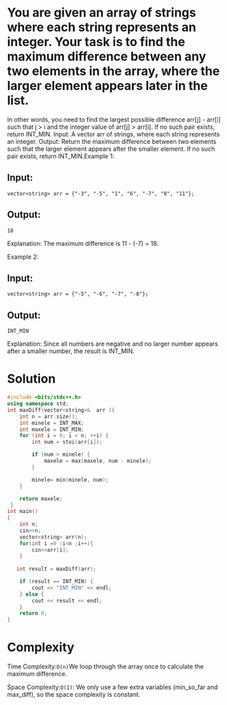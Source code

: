 # You are given an array of strings where each string represents an integer. Your task is to find the maximum difference between any two elements in the array, where the larger element appears later in the list.

In other words, you need to find the largest possible difference arr[j] - arr[i] such that j > i and the integer value of arr[j] > arr[i]. If no such pair exists, return INT_MIN.   Input:
A vector arr of strings, where each string represents an integer.
Output:
Return the maximum difference between two elements such that the larger element appears after the smaller element. If no such pair exists, return INT_MIN.Example 1:
## Input:
```vector<string> arr = {"-3", "-5", "1", "6", "-7", "8", "11"};```
## Output:
```18```

Explanation:
The maximum difference is 11 - (-7) = 18.

Example 2:
## Input:
```vector<string> arr = {"-5", "-6", "-7", "-8"};```
## Output:
```INT_MIN```

Explanation:
Since all numbers are negative and no larger number appears after a smaller number, the result is INT_MIN.

# Solution
```C++
#include <bits/stdc++.h>
using namespace std;
int maxDiff(vector<string>&  arr ){
    int n = arr.size();
    int minele = INT_MAX;
    int maxele = INT_MIN;
    for (int i = 0; i < n; ++i) {
        int num = stoi(arr[i]);

        if (num > minele) {
            maxele = max(maxele, num - minele);
        }

        minele= min(minele, num);
    }

    return maxele; 
 }
int main()
{
    int n;
    cin>>n;
    vector<string> arr(n);
    for(int i =0 ;i<n ;i++){
        cin>>arr[i];
    }
   
   int result = maxDiff(arr);

    if (result == INT_MIN) {
        cout << "INT_MIN" << endl;
    } else {
        cout << result << endl;
    }
    return 0;
}
```
# Complexity
 Time Complexity:```O(n)```We loop through the array once to calculate the maximum difference.

 
Space Complexity:```O(1)```: We only use a few extra variables (min_so_far and max_diff), so the space complexity is constant.